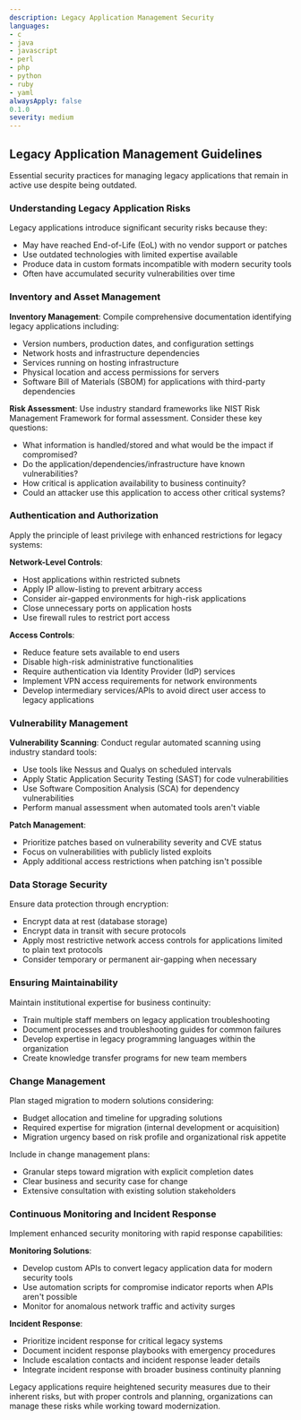 ```yaml
---
description: Legacy Application Management Security
languages:
- c
- java
- javascript
- perl
- php
- python
- ruby
- yaml
alwaysApply: false
0.1.0
severity: medium
---
```


## Legacy Application Management Guidelines

Essential security practices for managing legacy applications that remain in active use despite being outdated.

### Understanding Legacy Application Risks

Legacy applications introduce significant security risks because they:
- May have reached End-of-Life (EoL) with no vendor support or patches
- Use outdated technologies with limited expertise available
- Produce data in custom formats incompatible with modern security tools
- Often have accumulated security vulnerabilities over time

### Inventory and Asset Management

**Inventory Management**: Compile comprehensive documentation identifying legacy applications including:
- Version numbers, production dates, and configuration settings
- Network hosts and infrastructure dependencies
- Services running on hosting infrastructure
- Physical location and access permissions for servers
- Software Bill of Materials (SBOM) for applications with third-party dependencies

**Risk Assessment**: Use industry standard frameworks like NIST Risk Management Framework for formal assessment. Consider these key questions:
- What information is handled/stored and what would be the impact if compromised?
- Do the application/dependencies/infrastructure have known vulnerabilities?
- How critical is application availability to business continuity?
- Could an attacker use this application to access other critical systems?

### Authentication and Authorization

Apply the principle of least privilege with enhanced restrictions for legacy systems:

**Network-Level Controls**:
- Host applications within restricted subnets
- Apply IP allow-listing to prevent arbitrary access
- Consider air-gapped environments for high-risk applications
- Close unnecessary ports on application hosts
- Use firewall rules to restrict port access

**Access Controls**:
- Reduce feature sets available to end users
- Disable high-risk administrative functionalities
- Require authentication via Identity Provider (IdP) services
- Implement VPN access requirements for network environments
- Develop intermediary services/APIs to avoid direct user access to legacy applications

### Vulnerability Management

**Vulnerability Scanning**: Conduct regular automated scanning using industry standard tools:
- Use tools like Nessus and Qualys on scheduled intervals
- Apply Static Application Security Testing (SAST) for code vulnerabilities
- Use Software Composition Analysis (SCA) for dependency vulnerabilities
- Perform manual assessment when automated tools aren't viable

**Patch Management**: 
- Prioritize patches based on vulnerability severity and CVE status
- Focus on vulnerabilities with publicly listed exploits
- Apply additional access restrictions when patching isn't possible

### Data Storage Security

Ensure data protection through encryption:
- Encrypt data at rest (database storage)
- Encrypt data in transit with secure protocols
- Apply most restrictive network access controls for applications limited to plain text protocols
- Consider temporary or permanent air-gapping when necessary

### Ensuring Maintainability

Maintain institutional expertise for business continuity:
- Train multiple staff members on legacy application troubleshooting
- Document processes and troubleshooting guides for common failures
- Develop expertise in legacy programming languages within the organization
- Create knowledge transfer programs for new team members

### Change Management

Plan staged migration to modern solutions considering:
- Budget allocation and timeline for upgrading solutions
- Required expertise for migration (internal development or acquisition)
- Migration urgency based on risk profile and organizational risk appetite

Include in change management plans:
- Granular steps toward migration with explicit completion dates
- Clear business and security case for change
- Extensive consultation with existing solution stakeholders

### Continuous Monitoring and Incident Response

Implement enhanced security monitoring with rapid response capabilities:

**Monitoring Solutions**:
- Develop custom APIs to convert legacy application data for modern security tools
- Use automation scripts for compromise indicator reports when APIs aren't possible
- Monitor for anomalous network traffic and activity surges

**Incident Response**:
- Prioritize incident response for critical legacy systems
- Document incident response playbooks with emergency procedures
- Include escalation contacts and incident response leader details
- Integrate incident response with broader business continuity planning

Legacy applications require heightened security measures due to their inherent risks, but with proper controls and planning, organizations can manage these risks while working toward modernization.